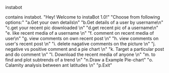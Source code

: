 instabot


contains instabot.
"Hey! Welcome to instaBot 1.0!" 
"Choose from following options:" 
"a.Get your own details\n"
"b.Get details of a user by username\n" 
"c.get your recent pic downloaded \n" 
"d.get recent pic of a username\n"
"e. like recent media of a username \n"
"f. comment on recent media of user\n" 
"g. view comments on own recent post \n"
"h. view comments on user's recent post \n" 
"i. delete nagative comments on the picture \n"
"j. negative vs positive comment and a pie chart \n" 
"k. Target a particular post and do comment \n" 
"l. Download the recent media of anyone \n" 
"m. to find and plot subtrends of a trend \n"
"n.Draw a Example Pie-chart" 
"o. Calamity analysis between ant latitudes \n"
"p.Exit"
